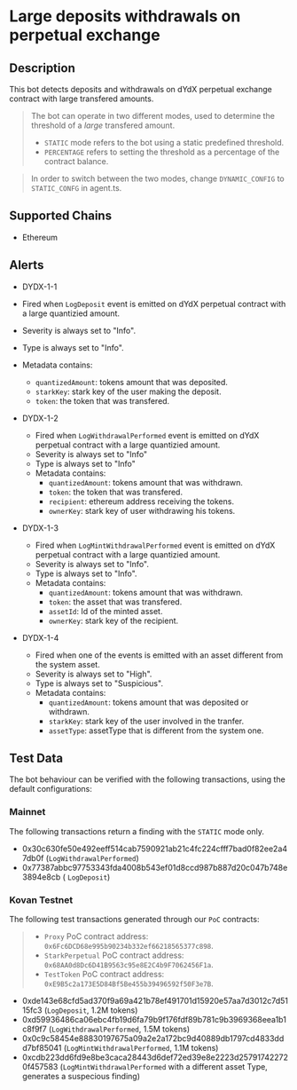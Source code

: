 # Large deposits withdrawals on perpetual exchange

## Description

This bot detects deposits and withdrawals on dYdX perpetual exchange contract with large transfered amounts.

> The bot can operate in two different modes, used to determine the threshold of a _large_ transfered amount.
>
> - `STATIC` mode refers to the bot using a static predefined threshold.
> - `PERCENTAGE` refers to setting the threshold as a percentage of the contract balance.

> In order to switch between the two modes, change `DYNAMIC_CONFIG` to `STATIC_CONFG` in agent.ts.

## Supported Chains

- Ethereum

## Alerts

- DYDX-1-1

- Fired when `LogDeposit` event is emitted on dYdX perpetual contract with a large quantizied amount.
- Severity is always set to "Info".
- Type is always set to "Info".
- Metadata contains:

  - `quantizedAmount`: tokens amount that was deposited.
  - `starkKey`: stark key of the user making the deposit.
  - `token`: the token that was transfered.

- DYDX-1-2

  - Fired when `LogWithdrawalPerformed` event is emitted on dYdX perpetual contract with a large quantizied amount.
  - Severity is always set to "Info"
  - Type is always set to "Info"
  - Metadata contains:
    - `quantizedAmount`: tokens amount that was withdrawn.
    - `token`: the token that was transfered.
    - `recipient`: ethereum address receiving the tokens.
    - `ownerKey`: stark key of user withdrawing his tokens.

- DYDX-1-3

  - Fired when `LogMintWithdrawalPerformed` event is emitted on dYdX perpetual contract with a large quantizied amount.
  - Severity is always set to "Info".
  - Type is always set to "Info".
  - Metadata contains:
    - `quantizedAmount`: tokens amount that was withdrawn.
    - `token`: the asset that was transfered.
    - `assetId`: Id of the minted asset.
    - `ownerKey`: stark key of the recipient.

- DYDX-1-4

  - Fired when one of the events is emitted with an asset different from the system asset.
  - Severity is always set to "High".
  - Type is always set to "Suspicious".
  - Metadata contains:
    - `quantizedAmount`: tokens amount that was deposited or withdrawn.
    - `starkKey`: stark key of the user involved in the tranfer.
    - `assetType`: assetType that is different from the system one.

## Test Data

The bot behaviour can be verified with the following transactions, using the default configurations:

### Mainnet

The following transactions return a finding with the `STATIC` mode only.

- 0x30c630fe50e492eeff514cab7590921ab21c4fc224cfff7bad0f82ee2a47db0f (`LogWithdrawalPerformed`)
- 0x77387abbc97753343fda4008b543ef01d8ccd987b887d20c047b748e3894e8cb ( `LogDeposit`)

### Kovan Testnet

The following test transactions generated through our `PoC` contracts:

> - `Proxy` PoC contract address: `0x6Fc6DCD68e995b90234b332ef66218565377c898`.
> - `StarkPerpetual` PoC contract address: `0x68AA0d8Dc6D41B9563c95e8E2C4b9F7062456F1a`.
> - `TestToken` PoC contract address: `0xE9B5c2a173E5D84Bf5Be455b39496592f50F3e7B`.

- 0xde143e68cfd5ad370f9a69a421b78ef491701d15920e57aa7d3012c7d5115fc3 (`LogDeposit`, 1.2M tokens)
- 0xd59936486ca06ebc4fb19d6fa79b9f176fdf89b781c9b3969368eea1b1c8f9f7 (`LogWithdrawalPerformed`, 1.5M tokens)
- 0x0c9c58454e88830197675a09a2e2a172bc9d40889db1797cd4833ddd7bf85041 (`LogMintWithdrawalPerformed`, 1.1M tokens)
- 0xcdb223dd6fd9e8be3caca28443d6def72ed39e8e2223d257917422720f457583 (`LogMintWithdrawalPerformed` with a different asset Type, generates a suspecious finding)
